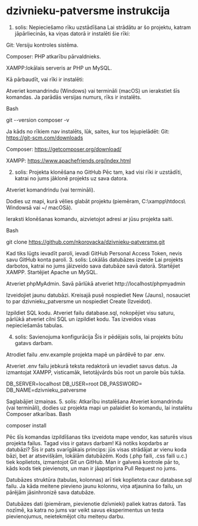 # dzivnieku-patversme instrukcija 
1. solis: Nepieciešamo rīku uzstādīšana
Lai strādātu ar šo projektu, katram jāpārliecinās, ka viņas datorā ir instalēti šie rīki:

Git: Versiju kontroles sistēma.

Composer: PHP atkarību pārvaldnieks.

XAMPP:lokālais serveris ar PHP un MySQL.

Kā pārbaudīt, vai rīki ir instalēti:

Atveriet komandrindu (Windows) vai termināli (macOS) un ierakstiet šīs komandas. Ja parādās versijas numurs, rīks ir instalēts.

Bash

git --version
composer -v

Ja kāds no rīkiem nav instalēts, lūk, saites, kur tos lejupielādēt:
Git: https://git-scm.com/downloads

Composer: https://getcomposer.org/download/

XAMPP: https://www.apachefriends.org/index.html

2. solis: Projekta klonēšana no GitHub
Pēc tam, kad visi rīki ir uzstādīti, katrai no jums jāklonē projekts uz sava datora.

Atveriet komandrindu (vai termināli).

Dodies uz mapi, kurā vēlies glabāt projektu (piemēram, C:\xampp\htdocs\ Windowsā vai ~/ macOSā).

Ieraksti klonēšanas komandu, aizvietojot adresi ar jūsu projekta saiti.

Bash

git clone https://github.com/nkorovacka/dzivnieku-patversme.git


Kad tiks lūgts ievadīt paroli, ievadi GitHub Personal Access Token, nevis savu GitHub konta paroli.
3. solis: Lokālās datubāzes izveide
Lai projekts darbotos, katrai no jums jāizveido sava datubāze savā datorā.
Startējiet XAMPP. Startējiet Apache un MySQL.

Atveriet phpMyAdmin. Savā pārlūkā atveriet http://localhost/phpmyadmin

Izveidojiet jaunu datubāzi. Kreisajā pusē nospiediet New (Jauns), nosauciet to par dzivnieku_patversme un nospiediet Create (Izveidot).

Izpildiet SQL kodu. Atveriet failu database.sql, nokopējiet visu saturu, pārlūkā atveriet cilni SQL un izpildiet kodu. Tas izveidos visas nepieciešamās tabulas.

4. solis: Savienojuma konfigurācija
Šis ir pēdējais solis, lai projekts būtu gatavs darbam.

Atrodiet failu .env.example projekta mapē un pārdēvē to par .env.

Atveriet .env failu jebkurā teksta redaktorā un ievadiet savus datus. Ja izmantojat XAMPP, visticamāk, lietotājvārds būs root un parole būs tukša.

DB_SERVER=localhost
DB_USER=root
DB_PASSWORD=
DB_NAME=dzivnieku_patversme


Saglabājiet izmaiņas.
5. solis: Atkarību instalēšana
Atveriet komandrindu (vai termināli), dodies uz projekta mapi un palaidiet šo komandu, lai instalētu Composer atkarības.
Bash

composer install


Pēc šīs komandas izpildīšanas tiks izveidota mape vendor, kas saturēs visus projekta failus. Tagad viss ir gatavs darbam!
Kā notiks kopdarbs ar datubāzi?
Šis ir pats svarīgākais princips: jūs visas strādājat ar vienu koda bāzi, bet ar atsevišķām, lokālām datubāzēm.
Kods (.php faili, .css faili u.c.) tiek koplietots, izmantojot Git un GitHub. Man ir galvenā kontrole pār to, kāds kods tiek pievienots, un man ir jāapstiprina Pull Request no jums.

Datubāzes struktūra (tabulas, kolonnas) arī tiek koplietota caur database.sql failu. Ja kāda meitene pievieno jaunu kolonnu, viņa atjaunina šo failu, un pārējām jāsinhronizē sava datubāze.

Datubāzes dati (piemēram, pievienotie dzīvnieki) paliek katras datorā. Tas nozīmē, ka katra no jums var veikt savus eksperimentus un testa pievienojumus, neietekmējot citu meiteņu darbu.
